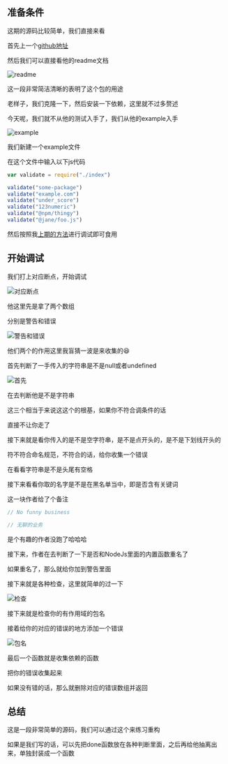 ## 准备条件

这期的源码比较简单，我们直接来看

首先上一个[github地址](https://github.com/npm/validate-npm-package-name)

然后我们可以直接看他的readme文档

![readme](https://cdn.jsdelivr.net/gh/Vixcity/FigureBed/img/202110251855411.png)

这一段非常简洁清晰的表明了这个包的用途

老样子，我们克隆一下，然后安装一下依赖，这里就不过多赘述

今天呢，我们就不从他的测试入手了，我们从他的example入手

![example](https://cdn.jsdelivr.net/gh/Vixcity/FigureBed/img/202110251857160.png)

我们新建一个example文件

在这个文件中输入以下js代码

```js
var validate = require("./index") 

validate("some-package")
validate("example.com")
validate("under_score")
validate("123numeric")
validate("@npm/thingy")
validate("@jane/foo.js")
```

然后按照我[上期的方法](http://vixcity.gitee.io/my-gitee-blog/2021/10/23/%E3%80%90%E6%BA%90%E7%A0%81%E9%98%85%E8%AF%BB%E3%80%91update-notifier%20%E6%9B%B4%E6%96%B0%20CLI%20%E5%BA%94%E7%94%A8%E7%A8%8B%E5%BA%8F%E7%9A%84%E9%80%9A%E7%9F%A5-%E8%AF%A6%E8%A7%A3/)进行调试即可食用

## 开始调试

我们打上对应断点，开始调试

![对应断点](https://cdn.jsdelivr.net/gh/Vixcity/FigureBed/img/202110251912189.png)

他这里先是拿了两个数组

分别是警告和错误

![警告和错误](https://cdn.jsdelivr.net/gh/Vixcity/FigureBed/img/202110251915810.png)

他们两个的作用这里我盲猜一波是来收集的😆

首先判断了一手传入的字符串是不是null或者undefined

![首先](https://cdn.jsdelivr.net/gh/Vixcity/FigureBed/img/202110251918174.png)

在去判断他是不是字符串

这三个相当于来说这这个的根基，如果你不符合调条件的话

直接不让你走了

接下来就是看你传入的是不是空字符串，是不是点开头的，是不是下划线开头的

符不符合命名规范，不符合的话，给你收集一个错误

在看看字符串是不是头尾有空格

接下来看看你取的名字是不是在黑名单当中，即是否含有关键词

这一块作者给了个备注

```js
// No funny business

// 无聊的业务
```

是个有趣的作者没跑了哈哈哈

接下来，作者在去判断了一下是否和NodeJs里面的内置函数重名了

如果重名了，那么就给你加到警告里面

接下来就是各种检查，这里就简单的过一下

![检查](https://cdn.jsdelivr.net/gh/Vixcity/FigureBed/img/202110251934273.png)

接下来就是检查你的有作用域的包名

接着给你的对应的错误的地方添加一个错误

![包名](https://cdn.jsdelivr.net/gh/Vixcity/FigureBed/img/202110251937474.png)

最后一个函数就是收集依赖的函数

把你的错误收集起来

如果没有错的话，那么就删除对应的错误数组并返回

## 总结
这是一段非常简单的源码，我们可以通过这个来练习重构

如果是我们写的话，可以先把done函数放在各种判断里面，之后再给他抽离出来，单独封装成一个函数